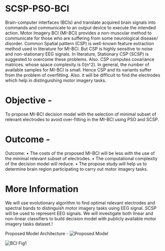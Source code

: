 
# SCSP-PSO-BCI

Brain-computer interfaces (BCls) and translate acquired brain signals into commands and
communicate to an output device to execute the intended action. Motor Imagery BCI (MI-BCI)
provides a non-muscular method to communicate for those who are suffering from some neurological
disease/ disorder. Common Spatial pattern (CSP) is well-known feature extraction method used in
literature for MI-BCl. But CSP is highly sensitive to noise and non-stationary EEG signals. In
literature, Stationary CSP (SCSP) is suggested to overcome these problems. Also. CSP computes
covariance matrices. whose space complexity is 0(n^2). In general, the number of available samples
for MI-BCI is small. Hence CSP and its variants suffer from the problem of overfitting. Also. it will
be difficult to find the electrodes which help in distinguishing motor imagery tasks. 

# Objective -
To propose MI-BCI decision model with the selection of minimal subset of relevant
electrodes to avoid over-fitting in the MI-BCI using PSO and SCSP.

# Outcome - 
Outcome:
• The costs of the proposed MI-BCI will be less with the use of the minimal relevant subset of
electrodes.
• The computational complexity of the decision model will reduce.
• The propose study will help us to determine brain region participating to carry out motor
imagery tasks.

# More Information
We will use evolutionary algorithm to find optimal relevant electrodes and spectral bands to
distinguish motor imagery tasks using EEG signal. SCSP will be used to represent EEG signals. We
will investigate both linear and non-linear classifiers to build decision model with publicly available
motor imagery tasks dataset.!

Proposed Model Architecture - 
![Proposed Model](https://user-images.githubusercontent.com/42321349/152700647-0ba0fd7e-9665-4de7-8c88-caaff92a6f9f.png)

![BCI Fig1](https://user-images.githubusercontent.com/42321349/152700702-1f14e2d6-cbe5-45a7-b9ec-9f8fc5b01a5b.png)
